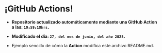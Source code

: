 # ¡GitHub Actions!
* **Repositorio actualizado automáticamente mediante una GitHub Action a las: `19:59:18hrs.`**
* **Modificado el día: `27, del mes de junio, del año 2025.`**

* Ejemplo sencillo de cómo la **Action** modifica este archivo README.md.

